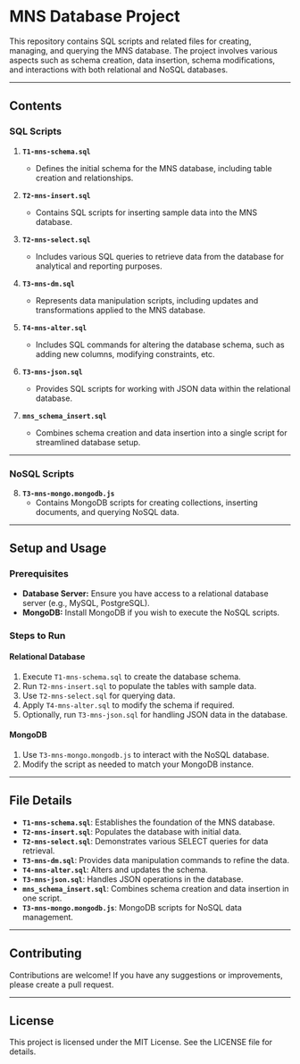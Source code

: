# MNS Database Project

This repository contains SQL scripts and related files for creating, managing, and querying the MNS database. The project involves various aspects such as schema creation, data insertion, schema modifications, and interactions with both relational and NoSQL databases.

---

## Contents

### SQL Scripts

1. **`T1-mns-schema.sql`**
   - Defines the initial schema for the MNS database, including table creation and relationships.

2. **`T2-mns-insert.sql`**
   - Contains SQL scripts for inserting sample data into the MNS database.

3. **`T2-mns-select.sql`**
   - Includes various SQL queries to retrieve data from the database for analytical and reporting purposes.

4. **`T3-mns-dm.sql`**
   - Represents data manipulation scripts, including updates and transformations applied to the MNS database.

5. **`T4-mns-alter.sql`**
   - Includes SQL commands for altering the database schema, such as adding new columns, modifying constraints, etc.

6. **`T3-mns-json.sql`**
   - Provides SQL scripts for working with JSON data within the relational database.

7. **`mns_schema_insert.sql`**
   - Combines schema creation and data insertion into a single script for streamlined database setup.

---

### NoSQL Scripts

8. **`T3-mns-mongo.mongodb.js`**
   - Contains MongoDB scripts for creating collections, inserting documents, and querying NoSQL data.

---

## Setup and Usage

### Prerequisites
- **Database Server:** Ensure you have access to a relational database server (e.g., MySQL, PostgreSQL).
- **MongoDB:** Install MongoDB if you wish to execute the NoSQL scripts.

### Steps to Run

#### Relational Database
1. Execute `T1-mns-schema.sql` to create the database schema.
2. Run `T2-mns-insert.sql` to populate the tables with sample data.
3. Use `T2-mns-select.sql` for querying data.
4. Apply `T4-mns-alter.sql` to modify the schema if required.
5. Optionally, run `T3-mns-json.sql` for handling JSON data in the database.

#### MongoDB
1. Use `T3-mns-mongo.mongodb.js` to interact with the NoSQL database.
2. Modify the script as needed to match your MongoDB instance.

---

## File Details

- **`T1-mns-schema.sql`**: Establishes the foundation of the MNS database.
- **`T2-mns-insert.sql`**: Populates the database with initial data.
- **`T2-mns-select.sql`**: Demonstrates various SELECT queries for data retrieval.
- **`T3-mns-dm.sql`**: Provides data manipulation commands to refine the data.
- **`T4-mns-alter.sql`**: Alters and updates the schema.
- **`T3-mns-json.sql`**: Handles JSON operations in the database.
- **`mns_schema_insert.sql`**: Combines schema creation and data insertion in one script.
- **`T3-mns-mongo.mongodb.js`**: MongoDB scripts for NoSQL data management.

---

## Contributing
Contributions are welcome! If you have any suggestions or improvements, please create a pull request.

---

## License
This project is licensed under the MIT License. See the LICENSE file for details.

